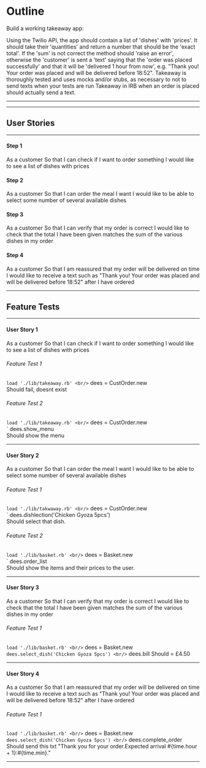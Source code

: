 # __Outline__

Build a working takeaway app:

  Using the Twilio API, the app should contain a list of 'dishes' with 'prices'.
  It should take their 'quantities' and return a number that should be the 'exact total'. If the 'sum' is not correct the method should 'raise an error', otherwise the 'customer' is sent a 'text' saying that the 'order was placed successfully' and that it will be 'delivered 1 hour from now', e.g. "Thank you! Your order was placed and will be delivered before 18:52".
  Takeaway is thoroughly tested and uses mocks and/or stubs, as necessary to not to send texts when your tests are run
  Takeaway in IRB when an order is placed should actually send a text.

---
---

## User Stories
---
#### Step 1
As a customer
So that I can check if I want to order something
I would like to see a list of dishes with prices

#### Step 2
As a customer
So that I can order the meal I want
I would like to be able to select some number of several available dishes

#### Step 3
As a customer
So that I can verify that my order is correct
I would like to check that the total I have been given matches the sum of the various dishes in my order

#### Step 4
As a customer
So that I am reassured that my order will be delivered on time
I would like to receive a text such as "Thank you! Your order was placed and will be delivered before 18:52" after I have ordered

---

## Feature Tests
---

#### User Story 1
As a customer
So that I can check if I want to order something
I would like to see a list of dishes with prices

######  Feature Test 1
  ` load './lib/takeaway.rb' <br/>
  ` dees = CustOrder.new <br/>
  Should fail, doesnt exist <br/>

######  Feature Test 2
  ` load './lib/takeaway.rb' <br/>
  ` dees = CustOrder.new <br/>
  ` dees.show_menu <br/>
  Should show the menu <br/>

---

#### User Story 2
As a customer
So that I can order the meal I want
I would like to be able to select some number of several available dishes

######  Feature Test 1
  ` load './lib/takwaway.rb' <br/>
  ` dees = CustOrder.new <br/>
  ` dees.dishlection('Chicken Gyoza 5pcs') <br/>
  Should select that dish.

######  Feature Test 2
  ` load './lib/basket.rb' <br/>
  ` dees = Basket.new  <br/>
  ` dees.order_list <br/>
  Should show the items and their prices to the user.

---

#### User Story 3
As a customer
So that I can verify that my order is correct
I would like to check that the total I have been given matches the sum of the various dishes in my order

######  Feature Test 1
  ` load './lib/basket.rb' <br/>
  ` dees = Basket.new  <br/>
  ` dees.select_dish('Chicken Gyoza 5pcs') <br/>
  ` dees.bill
  Should = £4.50

---

#### User Story 4
As a customer
So that I am reassured that my order will be delivered on time
I would like to receive a text such as "Thank you! Your order was placed and will be delivered before 18:52" after I have ordered

######  Feature Test 1
  ` load './lib/basket.rb' <br/>
  ` dees = Basket.new  <br/>
  ` dees.select_dish('Chicken Gyoza 5pcs') <br/>
  ` dees.complete_order <br/>
  Should send this txt "Thank you for your order.Expected arrival #{time.hour + 1}:#{time.min}."

---
